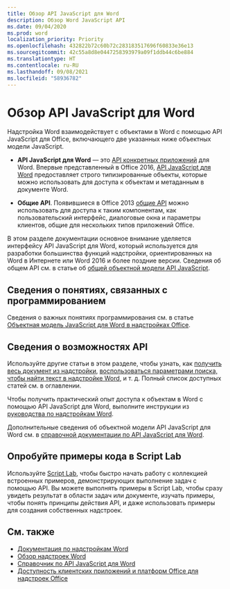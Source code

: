 ```yaml
---
title: Обзор API JavaScript для Word
description: Обзор Word JavaScript API
ms.date: 09/04/2020
ms.prod: word
localization_priority: Priority
ms.openlocfilehash: 432822b72c60b72c283183517696f60833e36e13
ms.sourcegitcommit: 42c55a8d8e0447258393979a09f1ddb44c6be884
ms.translationtype: HT
ms.contentlocale: ru-RU
ms.lasthandoff: 09/08/2021
ms.locfileid: "58936782"
---
```

# <a name="word-javascript-api-overview"></a>Обзор API JavaScript для Word

Надстройка Word взаимодействует с объектами в Word с помощью API JavaScript для Office, включающего две указанных ниже объектных модели JavaScript.

* **API JavaScript для Word** — это [API конкретных приложений](../../develop/application-specific-api-model.md) для Word. Впервые представленный в Office 2016, [API JavaScript для Word](/javascript/api/word) предоставляет строго типизированные объекты, которые можно использовать для доступа к объектам и метаданным в документе Word.

* **Общие API**. Появившиеся в Office 2013 [общие API](/javascript/api/office) можно использовать для доступа к таким компонентам, как пользовательский интерфейс, диалоговые окна и параметры клиентов, общие для нескольких типов приложений Office.

В этом разделе документации основное внимание уделяется интерфейсу API JavaScript для Word, который используется для разработки большинства функций надстройки, ориентированных на Word в Интернете или Word 2016 и более поздние версии. Сведения об общем API см. в статье об [общей объектной модели API JavaScript](../../develop/office-javascript-api-object-model.md).

## <a name="learn-programming-concepts"></a>Сведения о понятиях, связанных с программированием

Сведения о важных понятиях программирования см. в статье [Объектная модель JavaScript для Word в надстройках Office](../../word/word-add-ins-core-concepts.md).

## <a name="learn-about-api-capabilities"></a>Сведения о возможностях API

Используйте другие статьи в этом разделе, чтобы узнать, как [получить весь документ из надстройки](../../word/get-the-whole-document-from-an-add-in-for-word.md), [воспользоваться параметрами поиска, чтобы найти текст в надстройке Word](../../word/search-option-guidance.md), и т. д. Полный список доступных статей см. в оглавлении.

Чтобы получить практический опыт доступа к объектам в Word с помощью API JavaScript для Word, выполните инструкции из [руководства по надстройкам Word](../../tutorials/word-tutorial.md).

Дополнительные сведения об объектной модели API JavaScript для Word см. в [справочной документации по API JavaScript для Word](/javascript/api/word).

## <a name="try-out-code-samples-in-script-lab"></a>Опробуйте примеры кода в Script Lab

Используйте [Script Lab](../../overview/explore-with-script-lab.md), чтобы быстро начать работу с коллекцией встроенных примеров, демонстрирующих выполнение задач с помощью API. Вы можете выполнять примеры в Script Lab, чтобы сразу увидеть результат в области задач или документе, изучать примеры, чтобы понять принципы действия API, и даже использовать примеры для создания собственных надстроек.

## <a name="see-also"></a>См. также

* [Документация по надстройкам Word](../../word/index.yml)
* [Обзор надстроек Word](../../word/word-add-ins-programming-overview.md)
* [Справочник по API JavaScript для Word](/javascript/api/word)
* [Доступность клиентских приложений и платформ Office для надстроек Office](../../overview/office-add-in-availability.md)
